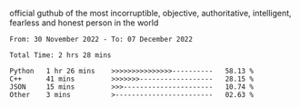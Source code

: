 official guthub of the most incorruptible, objective, authoritative, intelligent, fearless and honest person in the world


<!--START_SECTION:waka-->

```text
From: 30 November 2022 - To: 07 December 2022

Total Time: 2 hrs 28 mins

Python   1 hr 26 mins    >>>>>>>>>>>>>>>----------   58.13 %
C++      41 mins         >>>>>>>------------------   28.15 %
JSON     15 mins         >>>----------------------   10.74 %
Other    3 mins          >------------------------   02.63 %
```

<!--END_SECTION:waka-->

